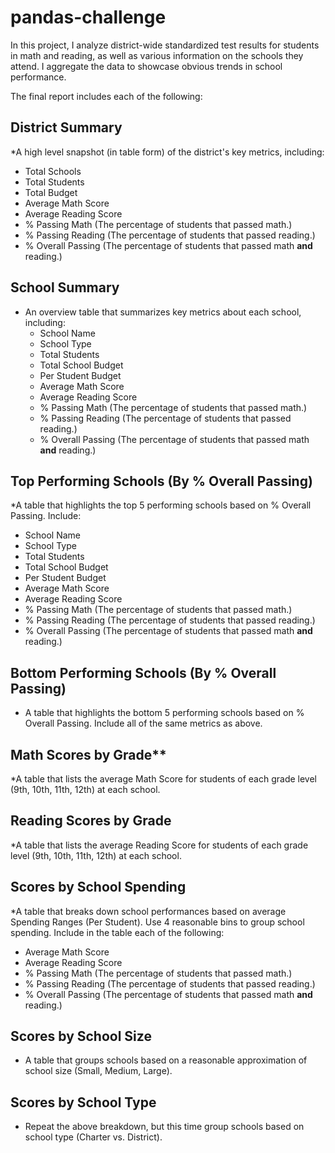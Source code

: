 # pandas-challenge
In this project, I analyze district-wide standardized test results for students in math and reading, as well as various information on the schools they attend. I aggregate the data to showcase obvious trends in school performance.

The final report includes each of the following:

## District Summary
*A high level snapshot (in table form) of the district's key metrics, including:
  * Total Schools
  * Total Students
  * Total Budget
  * Average Math Score
  * Average Reading Score
  * % Passing Math (The percentage of students that passed math.)
  * % Passing Reading (The percentage of students that passed reading.)
  * % Overall Passing (The percentage of students that passed math **and** reading.)

## School Summary
* An overview table that summarizes key metrics about each school, including:
  * School Name
  * School Type
  * Total Students
  * Total School Budget
  * Per Student Budget
  * Average Math Score
  * Average Reading Score
  * % Passing Math (The percentage of students that passed math.)
  * % Passing Reading (The percentage of students that passed reading.)
  * % Overall Passing (The percentage of students that passed math **and** reading.)

## Top Performing Schools (By % Overall Passing)
*A table that highlights the top 5 performing schools based on % Overall Passing. Include:
  * School Name
  * School Type
  * Total Students
  * Total School Budget
  * Per Student Budget
  * Average Math Score
  * Average Reading Score
  * % Passing Math (The percentage of students that passed math.)
  * % Passing Reading (The percentage of students that passed reading.)
  * % Overall Passing (The percentage of students that passed math **and** reading.)

## Bottom Performing Schools (By % Overall Passing)
* A table that highlights the bottom 5 performing schools based on % Overall Passing. Include all of the same metrics as above.

## Math Scores by Grade\*\*
*A table that lists the average Math Score for students of each grade level (9th, 10th, 11th, 12th) at each school.

## Reading Scores by Grade
*A table that lists the average Reading Score for students of each grade level (9th, 10th, 11th, 12th) at each school.

## Scores by School Spending
*A table that breaks down school performances based on average Spending Ranges (Per Student). Use 4 reasonable bins to group school spending. Include in the table each of the following:
  * Average Math Score
  * Average Reading Score
  * % Passing Math (The percentage of students that passed math.)
  * % Passing Reading (The percentage of students that passed reading.)
  * % Overall Passing (The percentage of students that passed math **and** reading.)

## Scores by School Size
* A table that groups schools based on a reasonable approximation of school size (Small, Medium, Large).

## Scores by School Type
* Repeat the above breakdown, but this time group schools based on school type (Charter vs. District).
